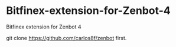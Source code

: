 # Bitfinex-extension-for-Zenbot-4
Bitfinex extension for Zenbot 4

git clone https://github.com/carlos8f/zenbot first.
